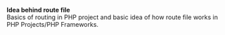 <b>Idea behind route file</b> <br>
Basics of routing in PHP project and basic idea of how route file works in PHP Projects/PHP Frameworks.
